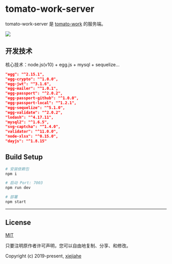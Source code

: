 # tomato-work-server

tomato-work-server 是 [tomato-work](https://github.com/xjh22222228/tomato-work) 的服务端。



![](https://github.com/xjh22222228/statics/blob/master/images/gif/1.gif)







## 开发技术
核心技术：node.js(v10) + egg.js + mysql +  sequelize...
``` json
"egg": "^2.15.1",
"egg-crypto": "^1.0.0",
"egg-jwt": "^3.1.6",
"egg-mailer": "^1.0.1",
"egg-passport": "^2.0.2",
"egg-passport-github": "^1.0.0",
"egg-passport-local": "^1.2.1",
"egg-sequelize": "^5.1.0",
"egg-validate": "^2.0.2",
"lodash": "^4.17.11",
"mysql2": "^1.6.5",
"svg-captcha": "^1.4.0",
"validator": "^11.0.0",
"node-xlsx": "^0.15.0",
"dayjs": "^1.8.15"
```


## Build Setup

``` bash
# 安装依赖包
npm i

# 启动 Port: 7003
npm run dev

# 部署
npm start
```

---

## License
[MIT](https://opensource.org/licenses/MIT)

只要注明原作者许可声明，您可以自由地复制、分享、和修改。

Copyright (c) 2019-present, [xiejiahe](https://github.com/xjh22222228)
